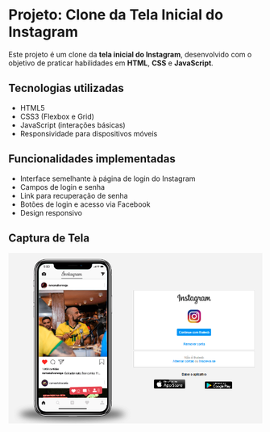 # Projeto: Clone da Tela Inicial do Instagram

Este projeto é um clone da **tela inicial do Instagram**, desenvolvido com o objetivo de praticar habilidades em **HTML**, **CSS** e **JavaScript**.

## Tecnologias utilizadas

- HTML5  
- CSS3 (Flexbox e Grid)  
- JavaScript (interações básicas)  
- Responsividade para dispositivos móveis

## Funcionalidades implementadas

- Interface semelhante à página de login do Instagram  
- Campos de login e senha  
- Link para recuperação de senha  
- Botões de login e acesso via Facebook  
- Design responsivo

## Captura de Tela

![Tela Inicial do Clone do Instagram](imagem-projeto.PNG)
